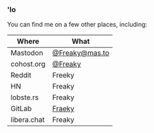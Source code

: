 ### 'lo

You can find me on a few other places, including:

|Where|What|
|-|-|
|Mastodon|<a rel="me" href="https://mas.to/@Freaky">@Freaky@mas.to</a>|
|cohost.org|[@Freaky](https://cohost.org/Freaky)|
|Reddit|Freeky|
|HN|Freaky|
|lobste.rs|Freaky|
|GitLab|[Fraeky](https://gitlab.com/Fraeky)|
|libera.chat|Freaky|
